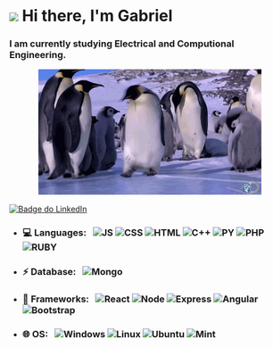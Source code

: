 
&nbsp;



# <img src="https://raw.githubusercontent.com/iampavangandhi/iampavangandhi/master/gifs/Hi.gif" width="30px"> Hi there, I'm Gabriel
### I am currently studying Electrical and Computional Engineering. 
<p align="center">
<img src="https://github.com/gabrovnikov/gifs/blob/main/slippin%20penguin.gif">
</p>


<!--<img src="https://github-readme-stats.vercel.app/api/top-langs?username=gabrovnikov&theme=dark"/> -->
<!--<img src="https://github-readme-stats.vercel.app/api?username=gabrovnikov&show_icons=true&theme=dark"/> -->


[![Badge do LinkedIn](https://img.shields.io/badge/LinkedIn-0077B5?style=for-the-badge&logo=linkedin&logoColor=white)](https://www.linkedin.com/in/gsa479/)



* ### 💻 Languages: &nbsp; ![JS](https://img.shields.io/badge/JavaScript-323330?style=for-the-badge&logo=javascript&logoColor=F7DF1E) ![CSS](https://img.shields.io/badge/CSS3-1572B6?style=for-the-badge&logo=css3&logoColor=white) ![HTML](https://img.shields.io/badge/HTML5-E34F26?style=for-the-badge&logo=html5&logoColor=white)  ![C++](https://img.shields.io/badge/C%2B%2B-00599C?style=for-the-badge&logo=c%2B%2B&logoColor=white) ![PY](https://img.shields.io/badge/Python-3776AB?style=for-the-badge&logo=python&logoColor=white) ![PHP](https://img.shields.io/badge/PHP-777BB4?style=for-the-badge&logo=php&logoColor=white) ![RUBY](https://img.shields.io/badge/Ruby-CC342D?style=for-the-badge&logo=ruby&logoColor=white)

* ### ⚡ Database: &nbsp; ![Mongo](https://img.shields.io/badge/MongoDB-4EA94B?style=for-the-badge&logo=mongodb&logoColor=white)

* ### 🚀 Frameworks: &nbsp; ![React](https://img.shields.io/badge/React-20232A?style=for-the-badge&logo=react&logoColor=61DAFB) ![Node](https://img.shields.io/badge/Node.js-43853D?style=for-the-badge&logo=node.js&logoColor=white) ![Express](https://img.shields.io/badge/Express.js-404D59?style=for-the-badge) ![Angular](https://img.shields.io/badge/Angular-DD0031?style=for-the-badge&logo=angular&logoColor=white) ![Bootstrap](https://img.shields.io/badge/Bootstrap-563D7C?style=for-the-badge&logo=bootstrap&logoColor=white)

* ### 🌐 OS: &nbsp; ![Windows](https://img.shields.io/badge/Windows-017AD7?style=for-the-badge&logo=windows&logoColor=white) ![Linux](https://img.shields.io/badge/Linux-E34F26?style=for-the-badge&logo=linux&logoColor=black) ![Ubuntu](https://img.shields.io/badge/Ubuntu-E95420?style=for-the-badge&logo=ubuntu&logoColor=white) ![Mint](https://img.shields.io/badge/Linux_Mint-87CF3E?style=for-the-badge&logo=linux-mint&logoColor=white)


<!--
**gabrovnikov/gabrovnikov** is a ✨ _special_ ✨ repository because its `README.md` (this file) appears on your GitHub profile.

Here are some ideas to get you started:

- 🔭 I’m currently working on ...
- 🌱 I’m currently learning ...
- 👯 I’m looking to collaborate on ...
- 🤔 I’m looking for help with ...
- 💬 Ask me about ...
- 📫 How to reach me: ...
- 😄 Pronouns: ...
- ⚡ Fun fact: ...
-->
